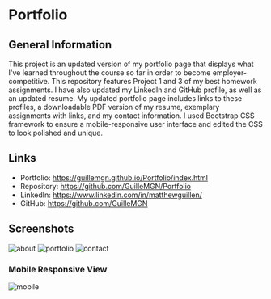 # Portfolio

## General Information

This project is an updated version of my portfolio page that displays what I've learned throughout the course so far in order to become employer-competitive. 
This repository features Project 1 and 3 of my best homework assignments. I have also updated my LinkedIn and GitHub profile, as well as an updated resume. 
My updated portfolio page includes links to these profiles, a downloadable PDF version of my resume, exemplary assignments with links, and my contact information. 
I used Bootstrap CSS framework to ensure a mobile-responsive user interface and edited the CSS to look polished and unique. 

## Links
* Portfolio: https://guillemgn.github.io/Portfolio/index.html
* Repository: https://github.com/GuilleMGN/Portfolio
* LinkedIn: https://www.linkedin.com/in/matthewguillen/
* GitHub: https://github.com/GuilleMGN

## Screenshots
![about](https://user-images.githubusercontent.com/73862470/104984319-80972b80-59dc-11eb-88be-3f21592684bb.PNG)
![portfolio](https://user-images.githubusercontent.com/73862470/104984330-84c34900-59dc-11eb-9c94-429706ad5692.gif)
![contact](https://user-images.githubusercontent.com/73862470/104984324-82f98580-59dc-11eb-95bf-9f652ba2581d.PNG)

### Mobile Responsive View
![mobile](https://user-images.githubusercontent.com/73862470/104985201-6d855b00-59de-11eb-97dc-622f6f3acf6c.gif)

